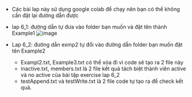 - Các bài lap này sử dụng google colab để chạy nên bạn có thể không cần đặt lại đường dẫn được
- lap 6_1: đường dẫn tự đưa vào folder bạn muốn và đặt tên thành Example1
![image](https://github.com/AnphamKhanh/Project/assets/140235268/2b7f744c-3355-4c07-8895-41eb3f3a337b)

- Lap 6_2: đường dẫn exmp2 tự đổi vào đường dẫn folder bạn muốn đặt tên Example2 
  + Exampl2.txt, Example3.txt có thể xóa đi vì code sẽ tạo ra 2 file này
  + inactive.txt, members.txt là 2 file kết quả tách biệt thành viên active và no active của bài tập exercise lap 6_2
  + testAppend.txt và testWrite.txt  là 2 file code tự tạo ra để check kết quả.
